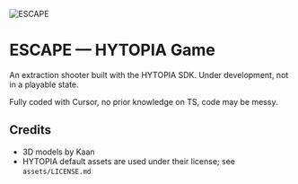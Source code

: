 ![ESCAPE](https://sqware.pro/assets/escape_banner.png)

# ESCAPE — HYTOPIA Game

An extraction shooter built with the HYTOPIA SDK. Under development, not in a playable state.

Fully coded with Cursor, no prior knowledge on TS, code may be messy.


## Credits

- 3D models by Kaan
- HYTOPIA default assets are used under their license; see `assets/LICENSE.md`



